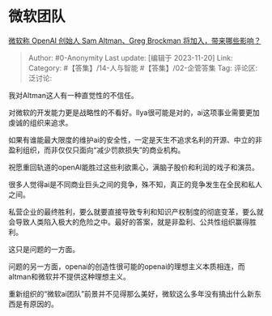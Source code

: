 # 微软团队
[微软称 OpenAI 创始人 Sam Altman、Greg Brockman 将加入，带来哪些影响？](https://www.zhihu.com/question/630962018/answer/3295878069)

> Author: #0-Anonymity
> Last update: [编辑于 2023-11-20]
> Link:
> Category:  #【答集】/14-人与智能 #【答集】/02-企管答集 
> Tag:
> 评论区:
> 泛讨论:

我对Altman这人有一种直觉性的不信任。

对微软的开发能力更是战略性的不看好。Ilya很可能是对的，ai这项事业需要更加虔诚的组织来追求。

如果有谁能最大限度的维护ai的安全性，一定是天生不追求名利的开源、中立的非盈利组织，而非仅仅只面向“减少罚款损失”的商业机构。

祝愿重回轨道的openAI能胜过这些利欲熏心，满脑子股价和利润的戏子和演员。

很多人觉得ai是不同商业巨头之间的竞争，殊不知，真正的竞争发生在全民和私人之间。

私营企业的最终胜利，要么就要直接导致专利和知识产权制度的彻底变革，要么就会导致人类陷入极大的危险之中。最好的答案，就是非盈利、公共性组织赢得胜利。

这只是问题的一方面。

问题的另一方面，openai的创造性很可能的openai的理想主义本质相连，而altman和微软并不提供这种理想主义。

重新组织的“微软ai团队”前景并不见得那么美好，微软这么多年没有搞出什么新东西是有原因的。